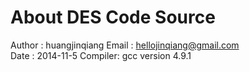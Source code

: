 About DES Code Source
=====================
 Author : huangjinqiang 
  Email : hellojinqiang@gmail.com  
   Date : 2014-11-5 
Compiler: gcc version 4.9.1 


